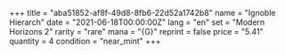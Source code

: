 +++
title = "aba51852-af8f-49d8-8fb6-22d52a1742b8"
name = "Ignoble Hierarch"
date = "2021-06-18T00:00:00Z"
lang = "en"
set = "Modern Horizons 2"
rarity = "rare"
mana = "{G}"
reprint = false
price = "5.41"
quantity = 4
condition = "near_mint"
+++
